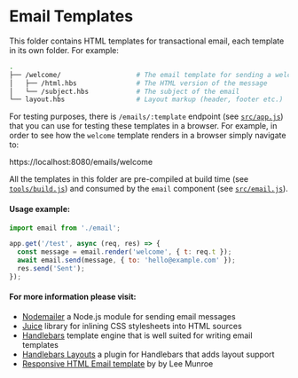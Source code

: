# Email Templates

This folder contains HTML templates for transactional email, each template in its own folder.
For example:

```bash
.
├── /welcome/                   # The email template for sending a welcome message
│   ├── /html.hbs               # The HTML version of the message
│   └── /subject.hbs            # The subject of the email
└── layout.hbs                  # Layout markup (header, footer etc.)
```

For testing purposes, there is `/emails/:template` endpoint (see [`src/app.js`][app]) that you can
use for testing these templates in a browser. For example, in order to see how the `welcome`
template renders in a browser simply navigate to:

https://localhost:8080/emails/welcome

All the templates in this folder are pre-compiled at build time (see [`tools/build.js`][build])
and consumed by the `email` component (see [`src/email.js`][email]).

#### Usage example:

```js
import email from './email';

app.get('/test', async (req, res) => {
  const message = email.render('welcome', { t: req.t });
  await email.send(message, { to: 'hello@example.com' });
  res.send('Sent');
});
```

#### For more information please visit:

* [Nodemailer][nmailer] a Node.js module for sending email messages
* [Juice][juice] library for inlining CSS stylesheets into HTML sources
* [Handlebars][hbs] template engine that is well suited for writing email templates
* [Handlebars Layouts][hbsl] a plugin for Handlebars that adds layout support
* [Responsive HTML Email template][tpl] by by Lee Munroe

[nmailer]: https://nodemailer.com/about/
[juice]: https://github.com/Automattic/juice
[hbs]: http://handlebarsjs.com/
[hbsl]: https://github.com/shannonmoeller/handlebars-layouts
[tpl]: https://github.com/leemunroe/responsive-html-email-template
[build]: ../../tools/build.js
[app]: ../app.js
[email]: ../email.js

